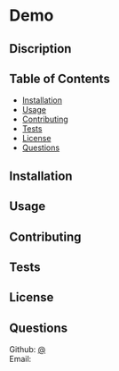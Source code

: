
# Demo


## Discription

 
## Table of Contents

- [Installation](#Installation)
- [Usage](#Usage)
- [Contributing](#Contributing)
- [Tests](#Tests)
- [License](#License)
- [Questions](#Questions)

## Installation

  
## Usage


## Contributing


## Tests


## License




## Questions
Github: [@](www.github.com/)<br>
Email: 
